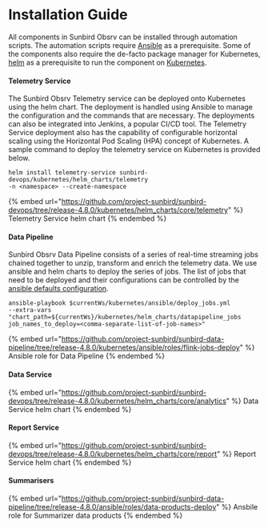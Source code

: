 # Installation Guide

All components in Sunbird Obsrv can be installed through automation scripts. The automation scripts require [Ansible](https://docs.ansible.com/ansible/latest/index.html) as a prerequisite. Some of the components also require the de-facto package manager for Kubernetes, [helm](https://helm.sh/docs/) as a prerequisite to run the component on [Kubernetes](https://kubernetes.io).

#### Telemetry Service

The Sunbird Obsrv Telemetry service can be deployed onto Kubernetes using the helm chart. The deployment is handled using Ansible to manage the configuration and the commands that are necessary. The deployments can also be integrated into Jenkins, a popular CI/CD tool. The Telemetry Service deployment also has the capability of configurable horizontal scaling using the Horizontal Pod Scaling (HPA) concept of Kubernetes. A sample command to deploy the telemetry service on Kubernetes is provided below.

```
helm install telemetry-service sunbird-devops/kubernetes/helm_charts/telemetry 
-n <namespace> --create-namespace
```

{% embed url="https://github.com/project-sunbird/sunbird-devops/tree/release-4.8.0/kubernetes/helm_charts/core/telemetry" %}
Telemetry Service helm chart
{% endembed %}

#### Data Pipeline

Sunbird Obsrv Data Pipeline consists of a series of real-time streaming jobs chained together to unzip, transform and enrich the telemetry data. We use ansible and helm charts to deploy the series of jobs. The list of jobs that need to be deployed and their configurations can be controlled by the [ansible defaults configuration](https://github.com/project-sunbird/sunbird-data-pipeline/blob/release-4.8.0/kubernetes/ansible/roles/flink-jobs-deploy/defaults/main.yml#L168-L339).

```
ansible-playbook $currentWs/kubernetes/ansible/deploy_jobs.yml 
--extra-vars "chart_path=${currentWs}/kubernetes/helm_charts/datapipeline_jobs 
job_names_to_deploy=<comma-separate-list-of-job-names>"
```

{% embed url="https://github.com/project-sunbird/sunbird-data-pipeline/tree/release-4.8.0/kubernetes/ansible/roles/flink-jobs-deploy" %}
Ansible role for Data Pipeline
{% endembed %}

#### Data Service

{% embed url="https://github.com/project-sunbird/sunbird-devops/tree/release-4.8.0/kubernetes/helm_charts/core/analytics" %}
Data Service helm chart
{% endembed %}

#### Report Service

{% embed url="https://github.com/project-sunbird/sunbird-devops/tree/release-4.8.0/kubernetes/helm_charts/core/report" %}
Report Service helm chart
{% endembed %}

#### Summarisers

{% embed url="https://github.com/project-sunbird/sunbird-data-pipeline/tree/release-4.8.0/ansible/roles/data-products-deploy" %}
Ansbile role for Summarizer data products
{% endembed %}
